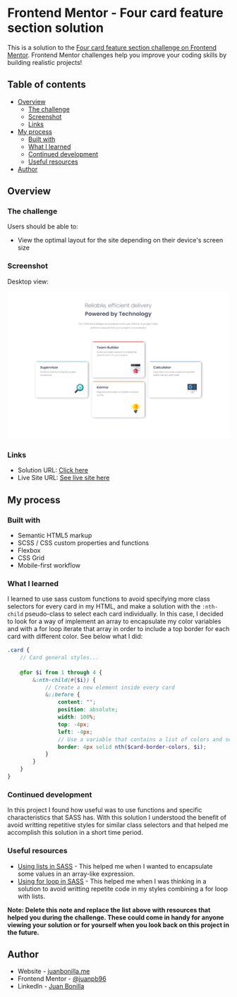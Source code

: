 # Frontend Mentor - Four card feature section solution

This is a solution to the [Four card feature section challenge on Frontend Mentor](https://www.frontendmentor.io/challenges/four-card-feature-section-weK1eFYK). Frontend Mentor challenges help you improve your coding skills by building realistic projects! 

## Table of contents

- [Overview](#overview)
  - [The challenge](#the-challenge)
  - [Screenshot](#screenshot)
  - [Links](#links)
- [My process](#my-process)
  - [Built with](#built-with)
  - [What I learned](#what-i-learned)
  - [Continued development](#continued-development)
  - [Useful resources](#useful-resources)
- [Author](#author)

## Overview

### The challenge

Users should be able to:

- View the optimal layout for the site depending on their device's screen size

### Screenshot

Desktop view:

![Solution preview](./design/Screenshot_preview-Four-card-feature-section.png)

### Links

- Solution URL: [Click here](https://www.frontendmentor.io/solutions/mobile-first-site-html-scss-grid-and-flexbox-zQd4ZSrd7)
- Live Site URL: [See live site here](https://juanbonilla.me/FEM_four-card-feature-section/)

## My process

### Built with

- Semantic HTML5 markup
- SCSS / CSS custom properties and functions
- Flexbox
- CSS Grid
- Mobile-first workflow

### What I learned

I learned to use sass custom functions to avoid specifying more class selectors for every card in my HTML, and make a solution with the ```:nth-child``` pseudo-class to select each card individually. In this case, I decided to look for a way of implement an array to encapsulate my color variables and with a for loop iterate that array in order to include a top border for each card with different color. See below what I did:

```scss
.card {
    // Card general styles...

    @for $i from 1 through 4 {
        &:nth-child(#{$i}) {
            // Create a new element inside every card
            &::before {
                content: "";
                position: absolute;
                width: 100%;
                top: -4px;
                left: -4px;
                // Use a variable that contains a list of colors and select the specific color for each card
                border: 4px solid nth($card-border-colors, $i); 
            }
        }
    }
}
```

### Continued development

In this project I found how useful was to use functions and specific characteristics that SASS has. With this solution I understood the benefit of avoid writting repetitive styles for similar class selectors and that helped me accomplish this solution in a short time period.

### Useful resources

- [Using lists in SASS](https://sass-lang.com/documentation/values/lists) - This helped me when I wanted to encapsulate some values in an array-like expression.
- [Using for loop in SASS](https://sass-lang.com/documentation/at-rules/control/for) - This helped me when I was thinking in a solution to avoid writting repetite code in my styles combining a for loop with lists.

**Note: Delete this note and replace the list above with resources that helped you during the challenge. These could come in handy for anyone viewing your solution or for yourself when you look back on this project in the future.**

## Author

- Website - [juanbonilla.me](https://juanbonilla.me)
- Frontend Mentor - [@juanpb96](https://www.frontendmentor.io/profile/juanpb96)
- LinkedIn - [Juan Bonilla](https://www.twitter.com/yourusername)
